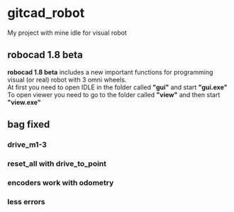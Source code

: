 # gitcad_robot
My project with mine idle for visual robot
## robocad 1.8 beta
**robocad 1.8 beta** includes a new important functions for programming visual (or real) robot with 3 omni wheels.  
At first you need to open IDLE in the folder called **"gui"** and start **"gui.exe"**  
To open viewer you need to go to the folder called **"view"** and then start **"view.exe"**  

## bag fixed  
### drive_m1-3  
### reset_all with drive_to_point  
### encoders work with odometry  
### less errors  
